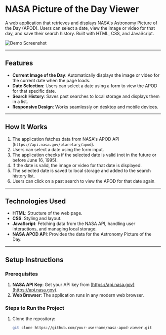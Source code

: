 # NASA Picture of the Day Viewer

A web application that retrieves and displays NASA's Astronomy Picture of the Day (APOD). Users can select a date, view the image or video for that day, and save their search history. Built with HTML, CSS, and JavaScript.

![Demo Screenshot](./screenshot.png) <!-- Add a screenshot if available -->

---

## Features

- **Current Image of the Day**: Automatically displays the image or video for the current date when the page loads.
- **Date Selection**: Users can select a date using a form to view the APOD for that specific date.
- **Search History**: Saves past searches to local storage and displays them in a list.
- **Responsive Design**: Works seamlessly on desktop and mobile devices.

---

## How It Works

1. The application fetches data from NASA's APOD API (`https://api.nasa.gov/planetary/apod`).
2. Users can select a date using the form input.
3. The application checks if the selected date is valid (not in the future or before June 16, 1995).
4. If the date is valid, the image or video for that date is displayed.
5. The selected date is saved to local storage and added to the search history list.
6. Users can click on a past search to view the APOD for that date again.

---

## Technologies Used

- **HTML**: Structure of the web page.
- **CSS**: Styling and layout.
- **JavaScript**: Fetching data from the NASA API, handling user interactions, and managing local storage.
- **NASA APOD API**: Provides the data for the Astronomy Picture of the Day.

---

## Setup Instructions

### Prerequisites

1. **NASA API Key**: Get your API key from [https://api.nasa.gov](https://api.nasa.gov).
2. **Web Browser**: The application runs in any modern web browser.

### Steps to Run the Project

1. Clone the repository:
   ```bash
   git clone https://github.com/your-username/nasa-apod-viewer.git
